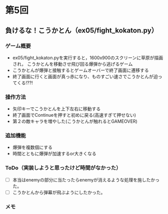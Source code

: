 # 第5回
## 負けるな！こうかとん（ex05/fight_kokaton.py）
### ゲーム概要
- ex05/fight_kokaton.pyを実行すると，1600x900のスクリーンに草原が描画され，
こうかとんを移動させ飛び回る爆弾から逃げるゲーム
- こうかとんが爆弾と接触するとゲームオーバーで終了画面に遷移する
- 終了画面に行くと画面が真っ赤になり、ものすごい速さでこうかとんが迫ってくる!??!
### 操作方法
- 矢印キーでこうかとんを上下左右に移動する
- 終了画面でContinueを押すと初めに戻る(高速すぎて押せない)
- 第２の敵キャラを増やした(こうかとんが触れるとGAMEOVER)
### 追加機能
- 爆弾を複数個にする
- 時間とともに爆弾が加速するor大きくなる
### ToDo（実装しようと思ったけど時間がなかった）
- [ ] 本当はenemyの部分に当たったらenemyが消えるような処理を施したかった。
- [ ] こうかとんから弾幕が飛ぶようにしたかった。

### メモ